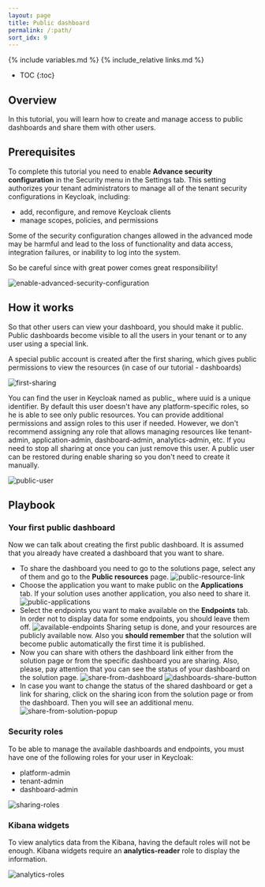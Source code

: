 ```yaml
---
layout: page
title: Public dashboard
permalink: /:path/
sort_idx: 9
---
```


{% include variables.md %}
{% include_relative links.md %}

* TOC
{:toc}


## Overview

In this tutorial, you will learn how to create and manage access to public dashboards and share them with other users.


## Prerequisites

To complete this tutorial you need to enable **Advance security configuration** in the Security menu in the Settings tab.
This setting authorizes your tenant administrators to manage all of the tenant security configurations in Keycloak, including:

* add, reconfigure, and remove Keycloak clients
* manage scopes, policies, and permissions

Some of the security configuration changes allowed in the advanced mode may be harmful and lead to the loss of functionality and data access, integration failures, or inability to log into the system.

So be careful since with great power comes great responsibility!

![enable-advanced-security-configuration](attach/enable-advanced-security-configuration.png)


## How it works

So that other users can view your dashboard, you should make it public. Public dashboards become visible to all the users in your tenant or to any user using a special link.

A special public account is created after the first sharing, which gives public permissions to view the resources (in case of our tutorial - dashboards)

![first-sharing](attach/first-sharing.png)

You can find the user in Keycloak named as public_<uuid> where uuid is a unique identifier. By default this user doesn't have any platform-specific roles, so he is able to see only public resources. You can provide additional permissions and assign roles to this user if needed. However, we don't recommend assigning any role that allows managing resources like tenant-admin, application-admin, dashboard-admin, analytics-admin, etc. If you need to stop all sharing at once you can just remove this user. A public user can be restored during enable sharing so you don't need to create it manually.

![public-user](attach/public-user.png)


## Playbook 

### Your first public dashboard

Now we can talk about creating the first public dashboard. It is assumed that you already have created a dashboard that you want to share.

* To share the dashboard you need to go to the solutions page, select any of them and go to the **Public resources** page.
![public-resource-link](attach/public-resource-link.png)
* Сhoose the application you want to make public on the **Applications** tab. If your solution uses another application, you also need to share it.
![public-applications](attach/public-applications.png)
* Select the endpoints you want to make available on the **Endpoints** tab. In order not to display data for some endpoints, you should leave them off.
![available-endpoints](attach/available-endpoints.png)
Sharing setup is done, and your resources are publicly available now.
Also you **should remember** that the solution will become public automatically the first time it is published.
* Now you can share with others the dashboard link either from the solution page or from the specific dashboard you are sharing. Also, please, pay attention that you can see the status of your dashboard on the solution page.
![share-from-dashboard](attach/share-from-dashboard.png)
![dashboards-share-button](attach/dashboards-share-button.png)
* In case you want to change the status of the shared dashboard or get a link for sharing, click on the sharing icon from the solution page or from the dashboard. Then you will see an additional menu.
![share-from-solution-popup](attach/share-from-solution-popup.png)

### Security roles

To be able to manage the available dashboards and endpoints, you must have one of the following roles for your user in Keycloak:
* platform-admin
* tenant-admin
* dashboard-admin

![sharing-roles](attach/sharing-roles.png)

### Kibana widgets

To view analytics data from the Kibana, having the default roles will not be enough. Kibana widgets require an **analytics-reader** role to display the information.

![analytics-roles](attach/analytics-reader-role.png)

